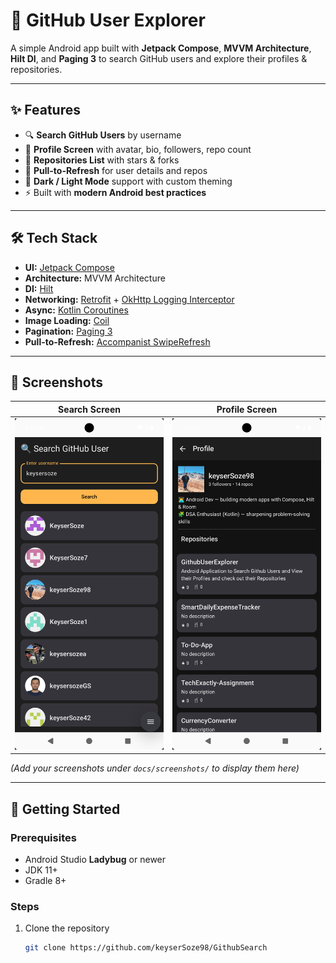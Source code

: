 # 📱 GitHub User Explorer

A simple Android app built with **Jetpack Compose**, **MVVM Architecture**, **Hilt DI**, and **Paging 3** to search GitHub users and explore their profiles & repositories.

---

## ✨ Features

- 🔍 **Search GitHub Users** by username
- 👤 **Profile Screen** with avatar, bio, followers, repo count
- 📂 **Repositories List** with stars & forks
- 🔄 **Pull-to-Refresh** for user details and repos
- 🌙 **Dark / Light Mode** support with custom theming
- ⚡ Built with **modern Android best practices**

---

## 🛠 Tech Stack

- **UI:** [Jetpack Compose](https://developer.android.com/jetpack/compose)
- **Architecture:** MVVM Architecture
- **DI:** [Hilt](https://developer.android.com/training/dependency-injection/hilt-android)
- **Networking:** [Retrofit](https://square.github.io/retrofit/) + [OkHttp Logging Interceptor](https://square.github.io/okhttp/)
- **Async:** [Kotlin Coroutines](https://kotlinlang.org/docs/coroutines-overview.html)
- **Image Loading:** [Coil](https://coil-kt.github.io/coil/compose/)
- **Pagination:** [Paging 3](https://developer.android.com/topic/libraries/architecture/paging/v3-overview)
- **Pull-to-Refresh:** [Accompanist SwipeRefresh](https://google.github.io/accompanist/swiperefresh/)

---

## 📸 Screenshots

| Search Screen | Profile Screen |
|---------------|----------------|
| ![Search](docs/screenshots/search.png) | ![Profile](docs/screenshots/profile.png) |

*(Add your screenshots under `docs/screenshots/` to display them here)*

---

## 🚀 Getting Started

### Prerequisites
- Android Studio **Ladybug** or newer
- JDK 11+
- Gradle 8+

### Steps
1. Clone the repository
   ```bash
   git clone https://github.com/keyserSoze98/GithubSearch

